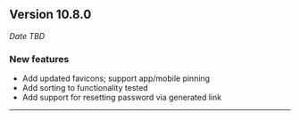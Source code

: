 
## Version 10.8.0
_Date TBD_

### New features
* Add updated favicons; support app/mobile pinning
* Add sorting to functionality tested
* Add support for resetting password via generated link

---
